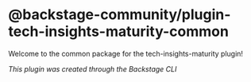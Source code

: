 # @backstage-community/plugin-tech-insights-maturity-common

Welcome to the common package for the tech-insights-maturity plugin!

_This plugin was created through the Backstage CLI_
